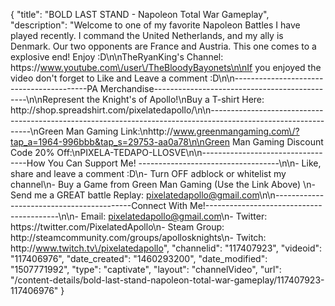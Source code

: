 {
    "title": "BOLD LAST STAND - Napoleon Total War Gameplay",
    "description": "Welcome to one of my favorite Napoleon Battles I have played recently.  I command the United Netherlands, and my ally is Denmark.  Our two opponents are France and Austria.  This one comes to a explosive end! Enjoy :D\n\nTheRyanKing's Channel: https:\/\/www.youtube.com\/user\/TheBloodyBayonets\n\nIf you enjoyed the video don't forget to Like and Leave a comment :D\n\n-----------------------------------------PA Merchandise----------------------------------------------\n\nRepresent the Knight's of Apollo!\nBuy a T-shirt Here: http:\/\/shop.spreadshirt.com\/pixelatedapollo\/\n\n---------------------------------------------------------------------------------------------------------------\nGreen Man Gaming Link:\nhttp:\/\/www.greenmangaming.com\/?tap_a=1964-996bbb&tap_s=29753-aa0a78\n\nGreen Man Gaming Discount Code 20% Off:\nPIXELA-TEDAPO-LLOSVE\n\n----------------------------------How You Can Support Me! -----------------------------------\n\n- Like, share and leave a comment :D\n- Turn OFF adblock or whitelist my channel\n- Buy a Game from Green Man Gaming (Use the Link Above) \n- Send me a GREAT battle Replay: pixelatedapollo@gmail.com\n\n------------------------------------------Connect With Me!-----------------------------------------\n\n- Email: pixelatedapollo@gmail.com\n- Twitter: https:\/\/twitter.com\/PixelatedApollo\n- Steam Group:  http:\/\/steamcommunity.com\/groups\/apollosknights\n- Twitch: http:\/\/www.twitch.tv\/pixelatedapollo",
    "channelid": "117407923",
    "videoid": "117406976",
    "date_created": "1460293200",
    "date_modified": "1507771992",
    "type": "captivate",
    "layout": "channelVideo",
    "url": "\/content-details\/bold-last-stand-napoleon-total-war-gameplay\/117407923-117406976"
}